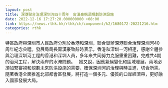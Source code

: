 ```yaml
---
layout: post
title: 深港聯合治理深圳河四十周年　甯漢豪稱須規劃防洪設施
date: 2022-12-16 17:27:20.000000000 +08:00
link: https://news.rthk.hk/rthk/ch/component/k2/1680172-20221216.htm
categories: rthk
---
```


特區政府與深圳市人民政府分別於香港和深圳，聯合舉辦深港聯合治理深圳河40周年紀念典禮。發展局局長甯漢豪致辭時表示，香港和深圳一河相連，感謝全體參與治理深圳河工程的香港和深圳人員，多年來共同努力克服重重困難，完成共4期的治河工程，解決兩岸的水淹問題。
 
她又說，因應氣候變化和區域發展，兩地必須加緊審視和規劃未來防洪設施的需要，確保深圳河的治理與時並進，切合所需。隨著香港全面推進北部都會區發展，將打造一個多元、優質的口岸經濟帶，更好融入國家發展大局。
